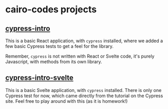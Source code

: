 # cairo-codes projects

## [cypress-intro](https://github.com/Beamanator/cairo-codes-projects/tree/master/cypress-intro)

This is a basic React application, with `cypress` installed, where we added a few basic Cypress tests to get a feel for the library.

Remember, `cypress` is not written with React or Svelte code, it's purely Javascript, with methods from its own library.

## [cypress-intro-svelte](https://github.com/Beamanator/cairo-codes-projects/tree/master/cypress-intro-svelte)

This is a basic Svelte application, with `cypress` installed. There is only one Cypress test for now, which came directly from the tutorial on the Cypress site. Feel free to play around with this (as it is homework!)
